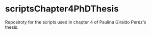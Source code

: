 # scriptsChapter4PhDThesis
Reposiroty for the scripts used in chapter 4 of Paulina Giraldo Perez's thesis.
